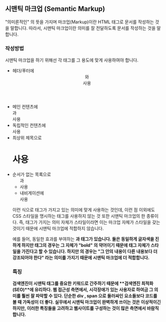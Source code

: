 ## 시맨틱 마크업 (Semantic Markup)

"의미론적인" 의 뜻을 가지며 마크업(Markup)이란 HTML 태그로 문서를 작성하는 것을 말합니다. 따라서, 시맨틱 마크업이란 의미를 잘 전달하도록 문서를 작성하는 것을 말합니다.

### 작성방법

시맨틱 마크업을 하기 위해선 각 태그를 그 용도에 맞게 사용하여야 합니다.

- 헤더/푸터에 <header> 와 <footer> 사용
- 메인 컨텐츠에 <main> 과 <section> 사용
- 독립적인 컨텐츠에 <article> 사용
- 최상위 제목으로 <h1> 사용
- 순서가 없는 목록으로 <ul> 과 <li> 사용
- 내비게이션에 <nav> 사용

이런 식으로 태그가 가지고 있는 의미에 맞게 사용하는 것인데, 이런 점 이외에도 CSS 스타일을 명시하는 태그를 사용하지 않는 것 또한 시맨틱 마크업의 한 종류이다. 즉, 태그가 가지는 의미 자체가 스타일이라면 이는 마크업 자체가 스타일을 갖는 것이기 때문에 시맨틱 마크업에 적합하지 않습니다.

예를 들어, 동일한 효과를 부여하는 <strong> 과 <b> 태그가 있습니다. 둘은 동일하게 글자색을 진하게 하지만 <b> 태그의 경우는 그 자체가 "bold" 의 약어이기 때문에 태그 자체가 스타일을 가진다고 할 수 있습니다. 하지만 <strong> 의 경우는 "그 안의 내용이 다른 내용보다 더 강조되어야 한다" 라는 의미를 가지기 때문에 시맨틱 마크업에 더 적합합니다.

### 특징

검색엔진이 시맨틱 태그를 중요한 키워드로 간주하기 때문에 **검색엔진 최적화(SEO)**에 유리하다.
웹 접근성 측면에서, 시각장애가 있는 사용자로 하여금 그 의미를 훨씬 잘 파악할 수 있다.
단순한 div , span 으로 둘러싸인 요소들보다 코드를 볼 때 가독성이 더 좋다.
실무에서 시맨틱 마크업이 완벽하게 쓰이는 것은 이상적이긴 하지만, 이러한 특징들을 고려하고 웹사이트를 구성하는 것이 많은 측면에서 바람직합니다.
